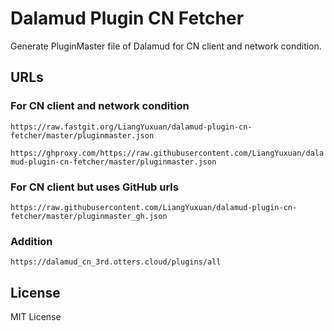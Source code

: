 # Dalamud Plugin CN Fetcher

Generate PluginMaster file of Dalamud for CN client and network condition.

## URLs

### For CN client and network condition

`https://raw.fastgit.org/LiangYuxuan/dalamud-plugin-cn-fetcher/master/pluginmaster.json`

`https://ghproxy.com/https://raw.githubusercontent.com/LiangYuxuan/dalamud-plugin-cn-fetcher/master/pluginmaster.json`

### For CN client but uses GitHub urls

`https://raw.githubusercontent.com/LiangYuxuan/dalamud-plugin-cn-fetcher/master/pluginmaster_gh.json`

### Addition

`https://dalamud_cn_3rd.otters.cloud/plugins/all`

## License

MIT License
